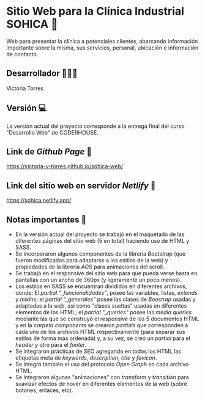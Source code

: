 # Sitio Web para la Clínica Industrial SOHICA 💊
Web para presentar la clínica a potenciales clientes, abarcando información importante sobre la misma, sus servicios, personal, ubicación e información de contacto.

## Desarrollador 👩🏻‍💻
Victoria Torres

## Versión 💻
La versión actual del proyecto corresponde a la entrega final del curso "Desarrollo Web" de CODERHOUSE.

## Link de _Github Page_ 🔗
https://victoria-v-torres.github.io/sohica-web/

## Link del sitio web en servidor _Netlify_ 🔗
https://sohica.netlify.app/

## Notas importantes 📝
- En la versión actual del proyecto se trabajó en el maquetado de las diferentes páginas del sitio web (5 en total) haciendo uso de HTML y SASS.
- Se incorporaron algunos componentes de la librería _Bootstrap_ (que fueron modificados para adaptarse a los estilos de la web) y propiedades de la librería _AOS_ para animaciones del scroll.
- Se trabajó en el responsive del sitio web para que pueda verse hasta en pantallas con un ancho de 360px (y ligeramente un poco menos).
- Los estilos en SASS se encuentran divididos en diferentes archivos, donde: El _partial_ *"_funcionalidades"*, posee las variables, listas, _extends_ y _mixins_; el _partial_ *"_generales"* posee las clases de _Boostrap_ usadas y adaptadas a la web, así como "clases sueltas" usadas en diferentes elementos de los HTML; el _partial_ *"_queries"* posee las _media queries_ mediante las que se construyó el _responsive_ de los 5 documentos HTML y en la *carpeta components* se crearon _partials_ que corresponden a cada uno de los archivos HTML respectivamente (para separar sus estilos de forma más ordenada) y, a su vez, se creó un _partial_ para el _header_ y otro para el _footer_.
- Se integraron prácticas de SEO agregando en todos los HTML las etiquetas meta de _keywords_, _description_, _title_ y _favicon_.
- Se integró también el uso del protocolo _Open Graph_ en cada archivo HTML.
- Se integraron algunas "animaciones" con _transform_ y _transition_ para suavizar efectos de hover en diferentes elementos de la web (sobre botones, enlaces, etc).